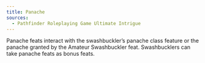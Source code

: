 ```yaml
---
title: Panache
sources:
  - Pathfinder Roleplaying Game Ultimate Intrigue
---
```


Panache feats interact with the swashbuckler’s panache class feature or the panache granted by the Amateur Swashbuckler feat. Swashbucklers can take panache feats as bonus feats.
